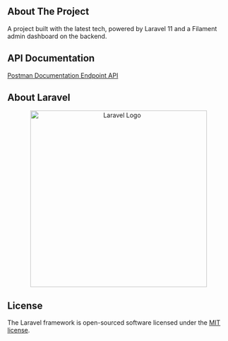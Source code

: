 ## About The Project
A project built with the latest tech, powered by Laravel 11 and a Filament admin dashboard on the backend.


## API Documentation

<p align="center"><a href="https://upload.wikimedia.org/wikipedia/commons/c/c2/Postman_%28software%29.png" width="400" alt="Postman Logo"></a></p>

<a href="https://documenter.getpostman.com/view/29960447/2sA3s3HXAG">Postman Documentation Endpoint API</a>


## About Laravel

<p align="center"><a href="https://laravel.com" target="_blank"><img src="https://raw.githubusercontent.com/laravel/art/master/logo-lockup/5%20SVG/2%20CMYK/1%20Full%20Color/laravel-logolockup-cmyk-red.svg" width="400" alt="Laravel Logo"></a></p>


## License

The Laravel framework is open-sourced software licensed under the [MIT license](https://opensource.org/licenses/MIT).
